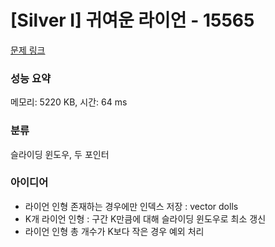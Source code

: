 # [Silver I] 귀여운 라이언 - 15565 

[문제 링크](https://www.acmicpc.net/problem/15565) 

### 성능 요약

메모리: 5220 KB, 시간: 64 ms

### 분류

슬라이딩 윈도우, 두 포인터

### 아이디어

- 라이언 인형 존재하는 경우에만 인덱스 저장 : vector<int> dolls
- K개 라이언 인형 : 구간 K만큼에 대해 슬라이딩 윈도우로 최소 갱신
- 라이언 인형 총 개수가 K보다 작은 경우 예외 처리
